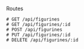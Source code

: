 Routes 

    # GET /api/figurines
    # GET /api/figurines/:id
    # POST /api/figurines
    # PUT /api/figurines/:id
    # DELETE /api/figurines/:id
